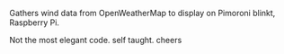 Gathers wind data from OpenWeatherMap to display on 
Pimoroni blinkt, Raspberry Pi.

Not the most elegant code. self taught.
cheers
